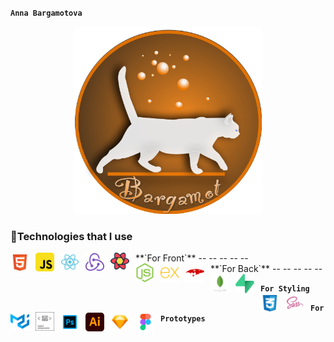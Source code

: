 **`Anna Bargamotova`**

<div align="center">
<!-- ![logo](/logo/Cat_logo.png) -->
  <img src="/logo/Cat_logo.png" width="300" height="300"/>
</div>


### 🧰Technologies that I use 
<div>
**`For Front`**
  -- <img align="left" alt="sign" width="30" style="padding-right:10px" src="/icons/html.svg"/>
  -- <img align="left" alt="sign" width="30" style="padding-right:10px" src="/icons/javascript.svg"/>
  -- <img align="left" alt="sign" width="30" style="padding-right:10px" src="/icons/react.svg"/>
  -- <img align="left" alt="sign" width="30" style="padding-right:10px" src="/icons/redux.svg"/>
  -- <img align="left" alt="sign" width="30" style="padding-right:10px" src="/icons/react-query.svg"/>
</div>

  
<div>
 **`For Back`**
  -- <img align="left" alt="sign" width="30" style="padding-right:10px" src="/icons/nodejs.svg"/>
  -- <img align="left" alt="sign" width="30" style="padding-right:10px" src="/icons/express.svg"/>
  -- <img align="left" alt="sign" width="30" style="padding-right:10px" src="/icons/mongoose.svg"/>
  -- <img align="left" alt="sign" width="30" style="padding-right:10px" src="/icons/mongo.svg"/>
  -- <img align="left" alt="sign" width="30" style="padding-right:10px" src="/icons/supabase.svg"/>
</div>
  
  
**`For Styling`**
  <img align="left" alt="sign" width="30" style="padding-right:10px" src="/icons/css.svg"/>
  <img align="left" alt="sign" width="30" style="padding-right:10px" src="/icons/sass.svg"/>
  <img align="left" alt="sign" width="30" style="padding-right:10px" src="/icons/materialui.svg"/>
  <img align="left" alt="sign" width="30" style="padding-right:10px" src="/icons/styled.svg"/>
  
 
 **`For Prototypes`**
  <img align="left" alt="sign" width="30" style="padding-right:10px" src="/icons/photoshop.svg"/>
  <img align="left" alt="sign" width="30" style="padding-right:10px" src="/icons/adobe.svg"/>
  <img align="left" alt="sign" width="30" style="padding-right:10px" src="/icons/sketch.svg"/>
  <img align="left" alt="sign" width="30" style="padding-right:10px" src="/icons/figma.svg"/>
<br/>
<!--
**Bargamotova/Bargamotova** is a ✨ _special_ ✨ repository because its `README.md` (this file) appears on your GitHub profile.

Here are some ideas to get you started:

- 🔭 I’m currently working on ...
- 🌱 I’m currently learning ...
- 👯 I’m looking to collaborate on ...
- 🤔 I’m looking for help with ...
- 💬 Ask me about ...
- 📫 How to reach me: ...
- 😄 Pronouns: ...
- ⚡ Fun fact: ...
-->
